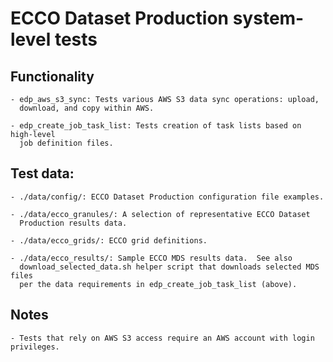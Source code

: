 
ECCO Dataset Production system-level tests
==========================================

Functionality
-------------

    - edp_aws_s3_sync: Tests various AWS S3 data sync operations: upload,
      download, and copy within AWS.

    - edp_create_job_task_list: Tests creation of task lists based on high-level
      job definition files.

Test data:
----------

    - ./data/config/: ECCO Dataset Production configuration file examples.

    - ./data/ecco_granules/: A selection of representative ECCO Dataset
      Production results data.

    - ./data/ecco_grids/: ECCO grid definitions.

    - ./data/ecco_results/: Sample ECCO MDS results data.  See also
      download_selected_data.sh helper script that downloads selected MDS files
      per the data requirements in edp_create_job_task_list (above).

Notes
-----

	- Tests that rely on AWS S3 access require an AWS account with login privileges.
